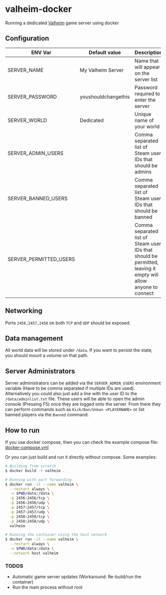 # valheim-docker

Running a dedicated [Valheim](https://www.valheimgame.com/) game server using docker

## Configuration

ENV Var | Default value | Description
------- | ---- | --
SERVER_NAME | My Valheim Server | Name that will appear on the server list
SERVER_PASSWORD | youshouldchangethis | Password required to enter the server
SERVER_WORLD | Dedicated | Unique name of your world
SERVER_ADMIN_USERS | | Comma separated list of Steam user IDs that should be admins
SERVER_BANNED_USERS | | Comma separated list of Steam user IDs that should be banned
SERVER_PERMITTED_USERS | | Comma separated list of Steam user IDs that should be permitted, leaving it empty will allow anyone to connect

## Networking

Ports `2456,2457,2458` on both `TCP` and `UDP` should be exposed.

## Data management

All world data will be stored under `/data`. If you want to persist the state, you should mount a volume on that path.

## Server Administrators

Server administrators can be added via the `SERVER_ADMIN_USERS` environment variable (Have to be comma separated if multiple IDs are used). Alternatively you could also just add a line with the user ID to the `/data/adminlist.txt` file. These users will be able to open the admin console (Pressing F5) once they are logged onto the server. From there they can perform commands such as `Kick/Ban/Unban <PLAYERNAME>` or list banned players via the `Banned` command.

## How to run

If you use docker compose, then you can check the example compose file: [docker-compose.yml](docker-compose.yml)

Or you can just build and run it directly without compose. Some examples:

```sh
# Building from scratch
$ docker build -t valheim .

# Running with port forwarding
$ docker run -it --name valheim \
  --restart always \
  -v $PWD/data:/data \
  -p 2456:2456/tcp \
  -p 2456:2456/udp \
  -p 2457:2457/tcp \
  -p 2457:2457/udp \
  -p 2458:2458/tcp \
  -p 2458:2458/udp \
  valheim

# Running the container using the host network
$ docker run -it --name valheim \
  --restart always \
  -v $PWD/data:/data \
  --network host valheim
```

### TODOS
- Automatic game server updates (Workaround: Re-build/run the container)
- Run the main process without root
